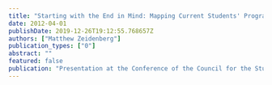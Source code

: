 ```yaml
---
title: "Starting with the End in Mind: Mapping Current Students' Program Pathways Using the Transcripts of Completing Students"
date: 2012-04-01
publishDate: 2019-12-26T19:12:55.768657Z
authors: ["Matthew Zeidenberg"]
publication_types: ["0"]
abstract: ""
featured: false
publication: "Presentation at the Conference of the Council for the Study of Community Colleges"
---
```



